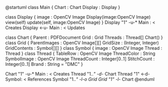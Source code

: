 @startuml
class Main {
    Chart : Chart
    Display : Display
}

class Display {
    image : OpenCV Image
    Display(image:OpenCV Image)
    view(self)
    update(self, image:OpenCV Image)
}
Display "1" -u-* Main : < Creates
Display <-u- Main : < Updates

class Chart {
    Parent : PDFDocument
    Grid : Grid
    Threads : Thread[]
    Chart()
}
class Grid {
    ParentImages : OpenCV Image[][]
    GridSize : (Integer, Integer)
    GridContents : Symbol[][]
}
class Symbol {
    image : OpenCV Image
    Thread : Thread
}
class Thread {
    TableRow : OpenCV Image
    ThreadColor : String
    SymbolImage : OpenCV Image
    ThreadCount : Integer[0..1]
    StitchCount : Integer[0..1]
    Brand : String = "DMC"
}

Chart "1" -u-* Main : < Creates
Thread "1..*" -d-* Chart
Thread "1" <-d- Symbol: < References
Symbol "1..*" -l-o Grid
Grid "1" -l-* Chart
@enduml

